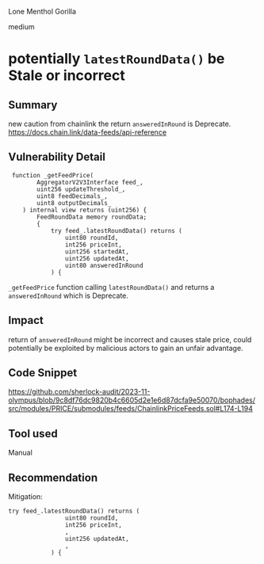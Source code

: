 Lone Menthol Gorilla

medium

# potentially ``latestRoundData()`` be Stale or incorrect

## Summary
new caution from chainlink the return ``answeredInRound`` is Deprecate. 
https://docs.chain.link/data-feeds/api-reference

## Vulnerability Detail
```solidity
 function _getFeedPrice(
        AggregatorV2V3Interface feed_,
        uint256 updateThreshold_,
        uint8 feedDecimals_,
        uint8 outputDecimals_
    ) internal view returns (uint256) {
        FeedRoundData memory roundData;
        {
            try feed_.latestRoundData() returns (
                uint80 roundId,
                int256 priceInt,
                uint256 startedAt,
                uint256 updatedAt,
                uint80 answeredInRound
            ) {
```
``_getFeedPrice`` function calling ``latestRoundData()`` and returns a ``answeredInRound`` which is Deprecate. 

## Impact
return of ``answeredInRound`` might be incorrect and causes stale price, could potentially be exploited by malicious actors to gain an unfair advantage.
## Code Snippet
https://github.com/sherlock-audit/2023-11-olympus/blob/9c8df76dc9820b4c6605d2e1e6d87dcfa9e50070/bophades/src/modules/PRICE/submodules/feeds/ChainlinkPriceFeeds.sol#L174-L194

## Tool used

Manual 

## Recommendation
Mitigation:

```solidity
try feed_.latestRoundData() returns (
                uint80 roundId,
                int256 priceInt,
                ,
                uint256 updatedAt,
                ,
            ) {
```
